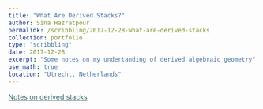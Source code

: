```yaml
---
title: "What Are Derived Stacks?"
author: Sina Hazratpour
permalink: /scribbling/2017-12-28-what-are-derived-stacks
collection: portfolio
type: "scribbling"
date: 2017-12-28
excerpt: "Some notes on my undertanding of derived algebraic geometry"
use_math: true
location: "Utrecht, Netherlands"
---
```



<i class="fa fa-file-pdf-o" aria-hidden="true"></i> <a href="/files/CT/what-are-derived-stacks.pdf" target="_blank"><font color="#336666">Notes on derived stacks </font></a>
